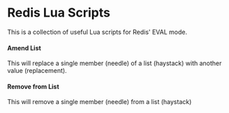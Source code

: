 # Redis Lua Scripts

This is a collection of useful Lua scripts for Redis' EVAL mode.

#### Amend List
This will replace a single member (needle) of a list (haystack) with another value (replacement).

#### Remove from List
This will remove a single member (needle) from a list (haystack)